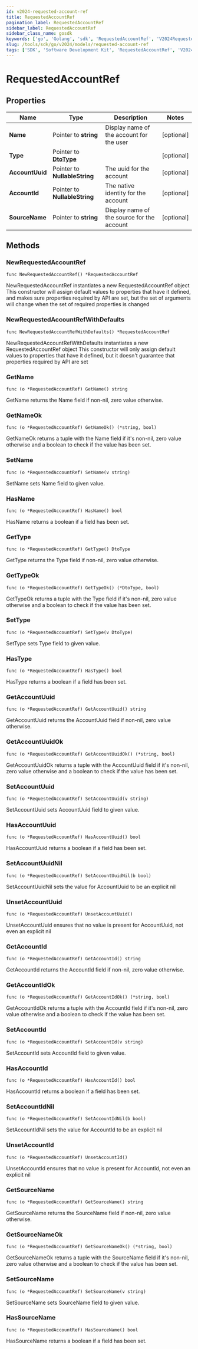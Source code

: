 ```yaml
---
id: v2024-requested-account-ref
title: RequestedAccountRef
pagination_label: RequestedAccountRef
sidebar_label: RequestedAccountRef
sidebar_class_name: gosdk
keywords: ['go', 'Golang', 'sdk', 'RequestedAccountRef', 'V2024RequestedAccountRef'] 
slug: /tools/sdk/go/v2024/models/requested-account-ref
tags: ['SDK', 'Software Development Kit', 'RequestedAccountRef', 'V2024RequestedAccountRef']
---
```


# RequestedAccountRef

## Properties

Name | Type | Description | Notes
------------ | ------------- | ------------- | -------------
**Name** | Pointer to **string** | Display name of the account for the user | [optional] 
**Type** | Pointer to [**DtoType**](dto-type) |  | [optional] 
**AccountUuid** | Pointer to **NullableString** | The uuid for the account | [optional] 
**AccountId** | Pointer to **NullableString** | The native identity for the account | [optional] 
**SourceName** | Pointer to **string** | Display name of the source for the account | [optional] 

## Methods

### NewRequestedAccountRef

`func NewRequestedAccountRef() *RequestedAccountRef`

NewRequestedAccountRef instantiates a new RequestedAccountRef object
This constructor will assign default values to properties that have it defined,
and makes sure properties required by API are set, but the set of arguments
will change when the set of required properties is changed

### NewRequestedAccountRefWithDefaults

`func NewRequestedAccountRefWithDefaults() *RequestedAccountRef`

NewRequestedAccountRefWithDefaults instantiates a new RequestedAccountRef object
This constructor will only assign default values to properties that have it defined,
but it doesn't guarantee that properties required by API are set

### GetName

`func (o *RequestedAccountRef) GetName() string`

GetName returns the Name field if non-nil, zero value otherwise.

### GetNameOk

`func (o *RequestedAccountRef) GetNameOk() (*string, bool)`

GetNameOk returns a tuple with the Name field if it's non-nil, zero value otherwise
and a boolean to check if the value has been set.

### SetName

`func (o *RequestedAccountRef) SetName(v string)`

SetName sets Name field to given value.

### HasName

`func (o *RequestedAccountRef) HasName() bool`

HasName returns a boolean if a field has been set.

### GetType

`func (o *RequestedAccountRef) GetType() DtoType`

GetType returns the Type field if non-nil, zero value otherwise.

### GetTypeOk

`func (o *RequestedAccountRef) GetTypeOk() (*DtoType, bool)`

GetTypeOk returns a tuple with the Type field if it's non-nil, zero value otherwise
and a boolean to check if the value has been set.

### SetType

`func (o *RequestedAccountRef) SetType(v DtoType)`

SetType sets Type field to given value.

### HasType

`func (o *RequestedAccountRef) HasType() bool`

HasType returns a boolean if a field has been set.

### GetAccountUuid

`func (o *RequestedAccountRef) GetAccountUuid() string`

GetAccountUuid returns the AccountUuid field if non-nil, zero value otherwise.

### GetAccountUuidOk

`func (o *RequestedAccountRef) GetAccountUuidOk() (*string, bool)`

GetAccountUuidOk returns a tuple with the AccountUuid field if it's non-nil, zero value otherwise
and a boolean to check if the value has been set.

### SetAccountUuid

`func (o *RequestedAccountRef) SetAccountUuid(v string)`

SetAccountUuid sets AccountUuid field to given value.

### HasAccountUuid

`func (o *RequestedAccountRef) HasAccountUuid() bool`

HasAccountUuid returns a boolean if a field has been set.

### SetAccountUuidNil

`func (o *RequestedAccountRef) SetAccountUuidNil(b bool)`

 SetAccountUuidNil sets the value for AccountUuid to be an explicit nil

### UnsetAccountUuid
`func (o *RequestedAccountRef) UnsetAccountUuid()`

UnsetAccountUuid ensures that no value is present for AccountUuid, not even an explicit nil
### GetAccountId

`func (o *RequestedAccountRef) GetAccountId() string`

GetAccountId returns the AccountId field if non-nil, zero value otherwise.

### GetAccountIdOk

`func (o *RequestedAccountRef) GetAccountIdOk() (*string, bool)`

GetAccountIdOk returns a tuple with the AccountId field if it's non-nil, zero value otherwise
and a boolean to check if the value has been set.

### SetAccountId

`func (o *RequestedAccountRef) SetAccountId(v string)`

SetAccountId sets AccountId field to given value.

### HasAccountId

`func (o *RequestedAccountRef) HasAccountId() bool`

HasAccountId returns a boolean if a field has been set.

### SetAccountIdNil

`func (o *RequestedAccountRef) SetAccountIdNil(b bool)`

 SetAccountIdNil sets the value for AccountId to be an explicit nil

### UnsetAccountId
`func (o *RequestedAccountRef) UnsetAccountId()`

UnsetAccountId ensures that no value is present for AccountId, not even an explicit nil
### GetSourceName

`func (o *RequestedAccountRef) GetSourceName() string`

GetSourceName returns the SourceName field if non-nil, zero value otherwise.

### GetSourceNameOk

`func (o *RequestedAccountRef) GetSourceNameOk() (*string, bool)`

GetSourceNameOk returns a tuple with the SourceName field if it's non-nil, zero value otherwise
and a boolean to check if the value has been set.

### SetSourceName

`func (o *RequestedAccountRef) SetSourceName(v string)`

SetSourceName sets SourceName field to given value.

### HasSourceName

`func (o *RequestedAccountRef) HasSourceName() bool`

HasSourceName returns a boolean if a field has been set.



